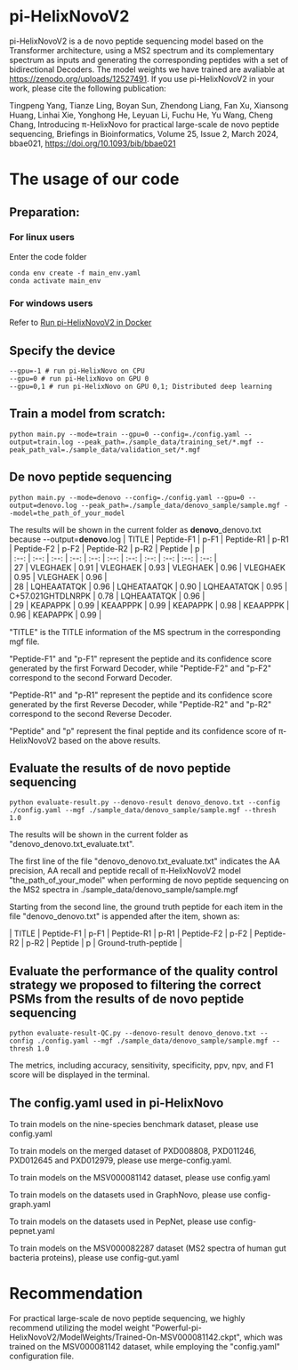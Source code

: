 # pi-HelixNovoV2
pi-HelixNovoV2 is a de novo peptide sequencing model based on the Transformer architecture, using a MS2 spectrum and its complementary spectrum as inputs and generating the corresponding peptides with a set of bidirectional Decoders. The model weights we have trained are avaliable at https://zenodo.org/uploads/12527491. If you use pi-HelixNovoV2 in your work, please cite the following publication: 

Tingpeng Yang, Tianze Ling, Boyan Sun, Zhendong Liang, Fan Xu, Xiansong Huang, Linhai Xie, Yonghong He, Leyuan Li, Fuchu He, Yu Wang, Cheng Chang, Introducing π-HelixNovo for practical large-scale de novo peptide sequencing, Briefings in Bioinformatics, Volume 25, Issue 2, March 2024, bbae021, https://doi.org/10.1093/bib/bbae021
# The usage of our code
## Preparation:
### For linux users
Enter the code folder

```
conda env create -f main_env.yaml
conda activate main_env 
```

### For windows users
Refer to [Run pi-HelixNovoV2 in Docker](./run_in_docker/docker-env.md)
## Specify the device

```
--gpu=-1 # run pi-HelixNovo on CPU
--gpu=0 # run pi-HelixNovo on GPU 0
--gpu=0,1 # run pi-HelixNovo on GPU 0,1; Distributed deep learning
```

## Train a model from scratch:

```
python main.py --mode=train --gpu=0 --config=./config.yaml --output=train.log --peak_path=./sample_data/training_set/*.mgf --peak_path_val=./sample_data/validation_set/*.mgf
```

## De novo peptide sequencing

```
python main.py --mode=denovo --config=./config.yaml --gpu=0 --output=denovo.log --peak_path=./sample_data/denovo_sample/sample.mgf --model=the_path_of_your_model
```
The results will be shown in the current folder as **denovo**_denovo.txt because --output=**denovo**.log
| TITLE | Peptide-F1 | p-F1 | Peptide-R1 | p-R1 | Peptide-F2 | p-F2 | Peptide-R2 | p-R2 | Peptide | p |  
| :--: | :--: | :--: | :--: | :--: | :--: | :--: | :--: | :--: | :--: | :--: |  
| 27 | VLEGHAEK | 0.91 | VLEGHAEK | 0.93 | VLEGHAEK | 0.96 | VLEGHAEK | 0.95 | VLEGHAEK | 0.96 |  
| 28 | LQHEAATATQK | 0.96 | LQHEATAATQK | 0.90 | LQHEAATATQK | 0.95 | C+57.021GHTDLNRPK | 0.78 | LQHEAATATQK | 0.96 |  
| 29 | KEAPAPPK | 0.99 | KEAAPPPK | 0.99 | KEAPAPPK | 0.98 | KEAAPPPK | 0.96 | KEAPAPPK | 0.99 |

"TITLE" is the TITLE information of the MS spectrum in the corresponding mgf file.

"Peptide-F1" and "p-F1" represent the peptide and its confidence score generated by the first Forward Decoder, while "Peptide-F2" and "p-F2" correspond to the second Forward Decoder.

"Peptide-R1" and "p-R1" represent the peptide and its confidence score generated by the first Reverse Decoder, while "Peptide-R2" and "p-R2" correspond to the second Reverse Decoder.

"Peptide" and "p" represent the final peptide and its confidence score of π-HelixNovoV2 based on the above results.

## Evaluate the results of de novo peptide sequencing

```
python evaluate-result.py --denovo-result denovo_denovo.txt --config ./config.yaml --mgf ./sample_data/denovo_sample/sample.mgf --thresh 1.0
```
The results will be shown in the current folder as "denovo_denovo.txt_evaluate.txt".

The first line of the file "denovo_denovo.txt_evaluate.txt" indicates the AA precision, AA recall and peptide recall of π-HelixNovoV2 model "the_path_of_your_model" when performing de novo peptide sequencing on the MS2 spectra in ./sample_data/denovo_sample/sample.mgf

Starting from the second line, the ground truth peptide for each item in the file "denovo_denovo.txt" is appended after the item, shown as:

| TITLE | Peptide-F1 | p-F1 | Peptide-R1 | p-R1 | Peptide-F2 | p-F2 | Peptide-R2 | p-R2 | Peptide | p | Ground-truth-peptide |

## Evaluate the performance of the quality control strategy we proposed to filtering the correct PSMs from the results of de novo peptide sequencing

```
python evaluate-result-QC.py --denovo-result denovo_denovo.txt --config ./config.yaml --mgf ./sample_data/denovo_sample/sample.mgf --thresh 1.0
```
The metrics, including accuracy, sensitivity, specificity, ppv, npv, and F1 score will be displayed in the terminal.

## The config.yaml used in pi-HelixNovo
To train models on the nine-species benchmark dataset, please use config.yaml  

To train models on the merged dataset of PXD008808, PXD011246, PXD012645 and PXD012979, please use merge-config.yaml.

To  train models on the MSV000081142 dataset, please use config.yaml

To  train models on the datasets used in GraphNovo, please use config-graph.yaml

To  train models on the datasets used in PepNet, please use config-pepnet.yaml

To  train models on the MSV000082287 dataset (MS2 spectra of human gut bacteria proteins), please use config-gut.yaml

# Recommendation
For practical large-scale de novo peptide sequencing, we highly recommend utilizing the model weight "Powerful-pi-HelixNovoV2/ModelWeights/Trained-On-MSV000081142.ckpt", which was trained on the MSV000081142 dataset, while employing the "config.yaml" configuration file.
